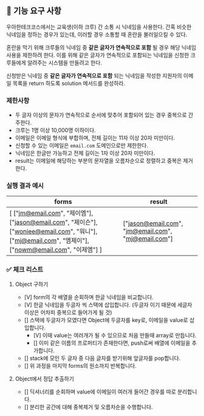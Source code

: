 ## 🚀 기능 요구 사항

우아한테크코스에서는 교육생(이하 크루) 간 소통 시 닉네임을 사용한다. 간혹 비슷한 닉네임을 정하는 경우가 있는데, 이러할 경우 소통할 때 혼란을 불러일으킬 수 있다.

혼란을 막기 위해 크루들의 닉네임 중 **같은 글자가 연속적으로 포함** 될 경우 해당 닉네임 사용을 제한하려 한다. 이를 위해 같은 글자가 연속적으로 포함되는 닉네임을 신청한 크루들에게 알려주는 시스템을 만들려고 한다.


신청받은 닉네임 중 **같은 글자가 연속적으로 포함** 되는 닉네임을 작성한 지원자의 이메일 목록을 return 하도록 solution 메서드를 완성하라.

### 제한사항

- 두 글자 이상의 문자가 연속적으로 순서에 맞추어 포함되어 있는 경우 중복으로 간주한다.
- 크루는 1명 이상 10,000명 이하이다.
- 이메일은 이메일 형식에 부합하며, 전체 길이는 11자 이상 20자 미만이다.
- 신청할 수 있는 이메일은 `email.com` 도메인으로만 제한한다.
- 닉네임은 한글만 가능하고 전체 길이는 1자 이상 20자 미만이다.
- result는 이메일에 해당하는 부분의 문자열을 오름차순으로 정렬하고 중복은 제거한다.

### 실행 결과 예시

| forms | result |
| --- | --- |
| [ ["jm@email.com", "제이엠"], ["jason@email.com", "제이슨"], ["woniee@email.com", "워니"], ["mj@email.com", "엠제이"], ["nowm@email.com", "이제엠"] ] | ["jason@email.com", "jm@email.com", "mj@email.com"] |

### ✅ 체크 리스트
1. Object 구하기
    - [V] form의 각 배열을 순회하며 한글 닉네임을 비교합니다.
    - [V] 한글 닉네임을 두글자 씩 스택에 삽입합니다. (두글자 이기 때문에 세글자 이상은 어차피 중복으로 들어가게 될 것)
    - [] 스택에 두글자가 모였다면 Object에 두글자를 key로, 이메일을 value로 삽입합니다.
        - [V] 이때 value는 여러개가 될 수 있으므로 처음 만들때 array로 만듭니다.
        - [] 이미 같은 이름의 프로퍼티가 존재한다면, push로써 배열에 이메일을 추가합니다.
    - [] stack에 모인 두 글자 중 다음 글자를 받기위해 앞글자를 pop합니다.
    - [] 위 과정을 마지막 forms의 원소까지 반복합니다.

2. Object에서 정답 추출하기
    - [] 딕셔너리를 순회하며 value에 이메일이 여러개 들어간 경우를 따로 분리합니다.
    - [] 분리한 공간에 대해 중복제거 및 오름차순을 수행합니다.
